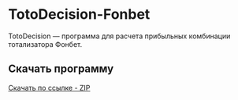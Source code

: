 # TotoDecision-Fonbet
TotoDecision — программа для расчета прибыльных комбинации тотализатора Фонбет.


## Скачать программу
 [Скачать по ссылке - ZIP](https://github.com/tototas/TotoDecision-Fonbet/archive/master.zip)
